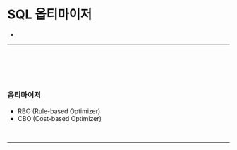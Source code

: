 # SQL 옵티마이저
> 
* 

<hr>
<br>

## 
#### 

<br>

### 옵티마이저
* RBO (Rule-based Optimizer)
* CBO (Cost-based Optimizer)

<br>
<hr>
<br>
